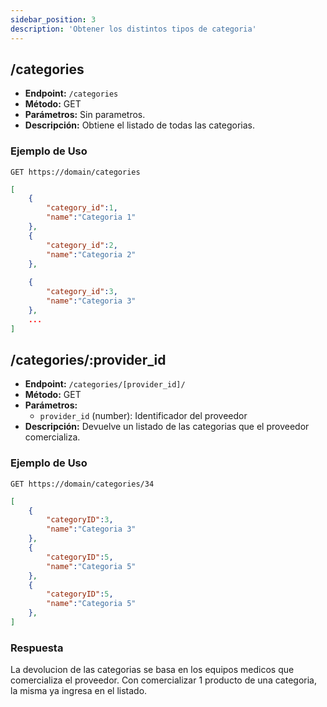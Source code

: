 ```yaml
---
sidebar_position: 3
description: 'Obtener los distintos tipos de categoria'
---
```


## **/categories**

- **Endpoint:** `/categories`
- **Método:** GET
- **Parámetros:** Sin parametros.
- **Descripción:** Obtiene el listado de todas las categorias.

### Ejemplo de Uso

```http
GET https://domain/categories
```
```json
[
    {
        "category_id":1,
        "name":"Categoria 1" 
    },
    {
        "category_id":2,
        "name":"Categoria 2"
    },
    
    {
        "category_id":3,
        "name":"Categoria 3"
    },
    ...
]
```


## **/categories/:provider_id**

- **Endpoint:** `/categories/[provider_id]/`
- **Método:** GET
- **Parámetros:**
  - `provider_id` (number): Identificador del proveedor 
- **Descripción:** Devuelve un listado de las categorias que el proveedor comercializa.

### Ejemplo de Uso

```http
GET https://domain/categories/34
```

```json
[
    {
        "categoryID":3,
        "name":"Categoria 3"
    },
    {
        "categoryID":5,
        "name":"Categoria 5"
    },
    {
        "categoryID":5,
        "name":"Categoria 5"
    },
]
```

### Respuesta

La devolucion de las categorias se basa en los equipos medicos que comercializa el proveedor. Con comercializar 1 producto de una categoria, la misma ya ingresa en el listado.